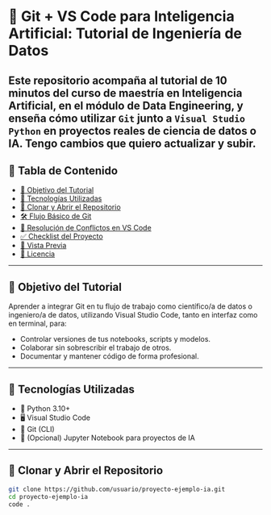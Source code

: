 # 🚀 Git + VS Code para Inteligencia Artificial: Tutorial de Ingeniería de Datos

## Este repositorio acompaña al tutorial de 10 minutos del curso de maestría en **Inteligencia Artificial**, en el módulo de **Data Engineering**, y enseña cómo utilizar `Git` junto a `Visual Studio Python` en proyectos reales de ciencia de datos o IA. Tengo cambios que quiero actualizar y subir.

## 📑 Tabla de Contenido

- [🎯 Objetivo del Tutorial](#-objetivo-del-tutorial)
- [🔧 Tecnologías Utilizadas](#-tecnologías-utilizadas)
- [📁 Clonar y Abrir el Repositorio](#-clonar-y-abrir-el-repositorio)
- [🛠️ Flujo Básico de Git](#-flujo-básico-de-git)
- [🧠 Resolución de Conflictos en VS Code](#-resolución-de-conflictos-en-vs-code)
- [✅ Checklist del Proyecto](#-checklist-del-proyecto)
- [📸 Vista Previa](#-vista-previa)
- [📄 Licencia](#-licencia)

---

## 🎯 Objetivo del Tutorial

Aprender a integrar Git en tu flujo de trabajo como científico/a de datos o ingeniero/a de datos, utilizando Visual Studio Code, tanto en interfaz como en terminal, para:

- Controlar versiones de tus notebooks, scripts y modelos.
- Colaborar sin sobrescribir el trabajo de otros.
- Documentar y mantener código de forma profesional.

---

## 🔧 Tecnologías Utilizadas

- 🐍 Python 3.10+
- 🖥️ Visual Studio Code
- 🧬 Git (CLI)
- 🧠 (Opcional) Jupyter Notebook para proyectos de IA

---

## 📁 Clonar y Abrir el Repositorio

```bash
git clone https://github.com/usuario/proyecto-ejemplo-ia.git
cd proyecto-ejemplo-ia
code .
```
